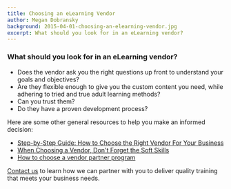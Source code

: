```yaml
---
title: Choosing an eLearning Vendor
author: Megan Dobransky
background: 2015-04-01-choosing-an-elearning-vendor.jpg
excerpt: What should you look for in an eLearning vendor?
---
```

### What should you look for in an eLearning vendor?

* Does the vendor ask you the right questions up front to understand your goals and objectives?
* Are they flexible enough to give you the custom content you need, while adhering to tried and true adult learning methods?
* Can you trust them? 
* Do they have a proven development process?

Here are some other general resources to help you make an informed decision:

* [Step-by-Step Guide: How to Choose the Right Vendor For Your Business](http://huff.to/1csb3oR)
* [When Choosing a Vendor, Don't Forget the Soft Skills](http://bit.ly/1csbrnb)
* [How to choose a vendor partner program](http://searchitchannel.techtarget.com/feature/How-to-choose-a-vendor-partner-program)

[Contact us](#) to learn how we can partner with you to deliver quality training that meets your business needs.
